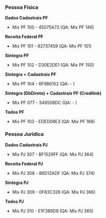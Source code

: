 ### Pessoa Física

**Dados Cadastrais PF**
- Mix PF 100 - 45075A73 (QA: Mix PF 146)

**Receita Federal PF**
- Mix PF 101 - 82737459 (QA: Mix PF 151)

**Sintegra PF**
- Mix PF 102 - D30E2DE1 (QA: Mix PF 150)

**Sintegra + Cadastrais PF**
- Mix PF 104 - 6F9B6152 (QA: - )

**Sintegra (DbDireto) + Cadastrais PF (Credilink)**
- Mix PF 077 - 349508DC (QA: - )

**Todos PF**
- Mix PF 103 - EDED08E3 (QA: Mix PF 166)

### Pessoa Jurídica

**Dados Cadastrais PJ**
- Mix PJ 307 - BF1529FF (QA: Mix PJ 364)

**Receita Federal PJ**
- Mix PJ 308 - 86D12ADF (QA: Mix PJ 374)

**Sintegra PJ**
- Mix PJ 309 - 0F83C328 (QA: Mix PJ 366)

**Todos PJ**
- Mix PJ 310 - E1F389D9 (QA: Mix PJ 365)